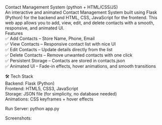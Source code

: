 Contact Management System (python + HTML/CSS/JS)
<br>
An interactive and animated Contact Management System built using Flask (Python) for the backend and HTML, CSS, JavaScript for the frontend.
This web app allows you to add, view, edit, and delete contacts with a smooth, responsive, and animated UI.
<br>
Features
<br>
✅ Add Contacts – Store Name, Phone, Email
<br>
✅ View Contacts – Responsive contact list with nice UI
<br>
✅ Edit Contacts – Update details directly from the list
<br>
✅ Delete Contacts – Remove unwanted contacts with one click
<br>
✅ Persistent Storage – Contacts are stored in contacts.json
<br>
✅ Animated UI – Fade-in effects, hover animations, and smooth transitions
<br>

🛠️ Tech Stack
<br>
Backend: Flask (Python)
<br>
Frontend: HTML5, CSS3, JavaScript
<br>
Storage: JSON file (for simplicity, no database needed)
<br>
Animations: CSS keyframes + hover effects
<br>

Run Server:
python app.py

Screenshots:

